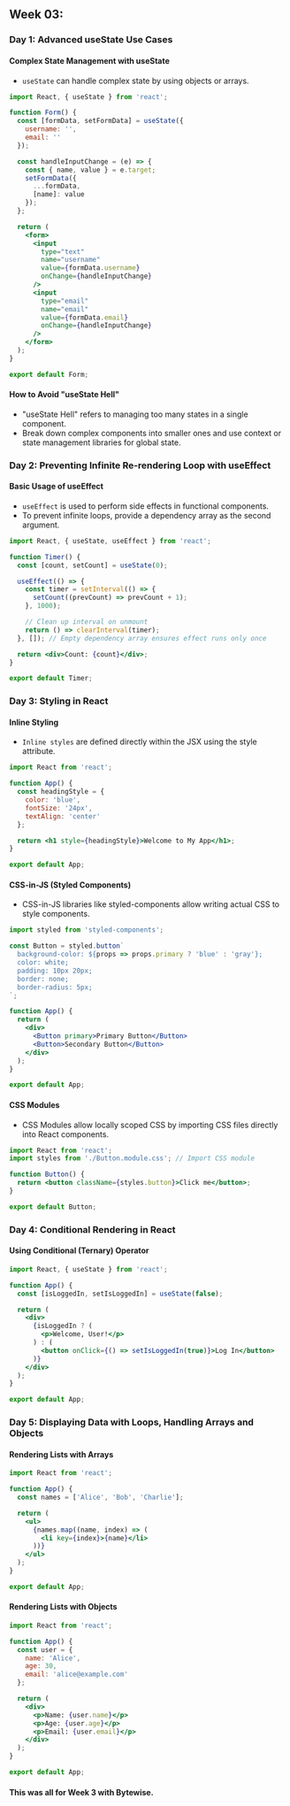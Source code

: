 ## Week 03:

### Day 1: Advanced useState Use Cases

#### Complex State Management with useState
- `useState` can handle complex state by using objects or arrays.

```jsx
import React, { useState } from 'react';

function Form() {
  const [formData, setFormData] = useState({
    username: '',
    email: ''
  });

  const handleInputChange = (e) => {
    const { name, value } = e.target;
    setFormData({
      ...formData,
      [name]: value
    });
  };

  return (
    <form>
      <input
        type="text"
        name="username"
        value={formData.username}
        onChange={handleInputChange}
      />
      <input
        type="email"
        name="email"
        value={formData.email}
        onChange={handleInputChange}
      />
    </form>
  );
}

export default Form;
```
#### How to Avoid "useState Hell"
- "useState Hell" refers to managing too many states in a single component.
- Break down complex components into smaller ones and use context or state management libraries for global state.

### Day 2: Preventing Infinite Re-rendering Loop with useEffect
#### Basic Usage of useEffect
- `useEffect` is used to perform side effects in functional components.
- To prevent infinite loops, provide a dependency array as the second argument.

```jsx
import React, { useState, useEffect } from 'react';

function Timer() {
  const [count, setCount] = useState(0);

  useEffect(() => {
    const timer = setInterval(() => {
      setCount((prevCount) => prevCount + 1);
    }, 1000);

    // Clean up interval on unmount
    return () => clearInterval(timer);
  }, []); // Empty dependency array ensures effect runs only once

  return <div>Count: {count}</div>;
}

export default Timer;
```

### Day 3: Styling in React
#### Inline Styling
- `Inline styles` are defined directly within the JSX using the style attribute.

```jsx
import React from 'react';

function App() {
  const headingStyle = {
    color: 'blue',
    fontSize: '24px',
    textAlign: 'center'
  };

  return <h1 style={headingStyle}>Welcome to My App</h1>;
}

export default App;
```
#### CSS-in-JS (Styled Components)
- CSS-in-JS libraries like styled-components allow writing actual CSS to style components.

```jsx
import styled from 'styled-components';

const Button = styled.button`
  background-color: ${props => props.primary ? 'blue' : 'gray'};
  color: white;
  padding: 10px 20px;
  border: none;
  border-radius: 5px;
`;

function App() {
  return (
    <div>
      <Button primary>Primary Button</Button>
      <Button>Secondary Button</Button>
    </div>
  );
}

export default App;
```
#### CSS Modules
- CSS Modules allow locally scoped CSS by importing CSS files directly into React components.

```jsx
import React from 'react';
import styles from './Button.module.css'; // Import CSS module

function Button() {
  return <button className={styles.button}>Click me</button>;
}

export default Button;
```
### Day 4: Conditional Rendering in React
#### Using Conditional (Ternary) Operator
```jsx
import React, { useState } from 'react';

function App() {
  const [isLoggedIn, setIsLoggedIn] = useState(false);

  return (
    <div>
      {isLoggedIn ? (
        <p>Welcome, User!</p>
      ) : (
        <button onClick={() => setIsLoggedIn(true)}>Log In</button>
      )}
    </div>
  );
}

export default App;
```
### Day 5: Displaying Data with Loops, Handling Arrays and Objects
#### Rendering Lists with Arrays
```jsx
import React from 'react';

function App() {
  const names = ['Alice', 'Bob', 'Charlie'];

  return (
    <ul>
      {names.map((name, index) => (
        <li key={index}>{name}</li>
      ))}
    </ul>
  );
}

export default App;
```
#### Rendering Lists with Objects
```jsx
import React from 'react';

function App() {
  const user = {
    name: 'Alice',
    age: 30,
    email: 'alice@example.com'
  };

  return (
    <div>
      <p>Name: {user.name}</p>
      <p>Age: {user.age}</p>
      <p>Email: {user.email}</p>
    </div>
  );
}

export default App;
```
#### This was all for Week 3 with Bytewise.